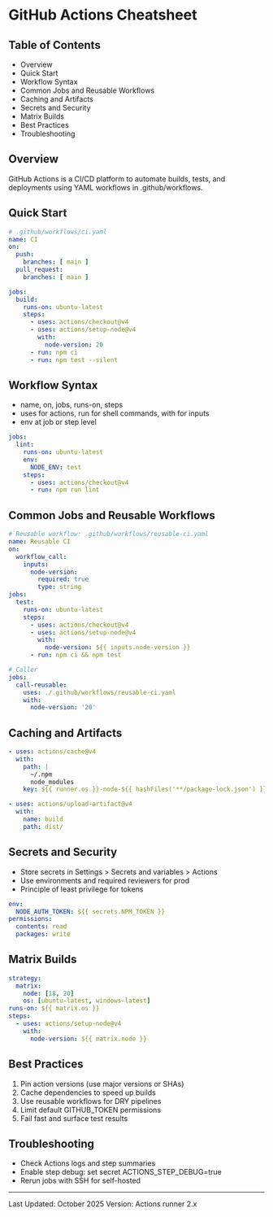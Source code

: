 # GitHub Actions Cheatsheet

## Table of Contents
- Overview
- Quick Start
- Workflow Syntax
- Common Jobs and Reusable Workflows
- Caching and Artifacts
- Secrets and Security
- Matrix Builds
- Best Practices
- Troubleshooting

## Overview
GitHub Actions is a CI/CD platform to automate builds, tests, and deployments using YAML workflows in .github/workflows.

## Quick Start
```yaml
# .github/workflows/ci.yaml
name: CI
on:
  push:
    branches: [ main ]
  pull_request:
    branches: [ main ]

jobs:
  build:
    runs-on: ubuntu-latest
    steps:
      - uses: actions/checkout@v4
      - uses: actions/setup-node@v4
        with:
          node-version: 20
      - run: npm ci
      - run: npm test --silent
```

## Workflow Syntax
- name, on, jobs, runs-on, steps
- uses for actions, run for shell commands, with for inputs
- env at job or step level

```yaml
jobs:
  lint:
    runs-on: ubuntu-latest
    env:
      NODE_ENV: test
    steps:
      - uses: actions/checkout@v4
      - run: npm run lint
```

## Common Jobs and Reusable Workflows
```yaml
# Reusable workflow: .github/workflows/reusable-ci.yaml
name: Reusable CI
on:
  workflow_call:
    inputs:
      node-version:
        required: true
        type: string
jobs:
  test:
    runs-on: ubuntu-latest
    steps:
      - uses: actions/checkout@v4
      - uses: actions/setup-node@v4
        with:
          node-version: ${{ inputs.node-version }}
      - run: npm ci && npm test
```
```yaml
# Caller
jobs:
  call-reusable:
    uses: ./.github/workflows/reusable-ci.yaml
    with:
      node-version: '20'
```

## Caching and Artifacts
```yaml
- uses: actions/cache@v4
  with:
    path: |
      ~/.npm
      node_modules
    key: ${{ runner.os }}-node-${{ hashFiles('**/package-lock.json') }}

- uses: actions/upload-artifact@v4
  with:
    name: build
    path: dist/
```

## Secrets and Security
- Store secrets in Settings > Secrets and variables > Actions
- Use environments and required reviewers for prod
- Principle of least privilege for tokens
```yaml
env:
  NODE_AUTH_TOKEN: ${{ secrets.NPM_TOKEN }}
permissions:
  contents: read
  packages: write
```

## Matrix Builds
```yaml
strategy:
  matrix:
    node: [18, 20]
    os: [ubuntu-latest, windows-latest]
runs-on: ${{ matrix.os }}
steps:
  - uses: actions/setup-node@v4
    with:
      node-version: ${{ matrix.node }}
```

## Best Practices
1. Pin action versions (use major versions or SHAs)
2. Cache dependencies to speed up builds
3. Use reusable workflows for DRY pipelines
4. Limit default GITHUB_TOKEN permissions
5. Fail fast and surface test results

## Troubleshooting
- Check Actions logs and step summaries
- Enable step debug: set secret ACTIONS_STEP_DEBUG=true
- Rerun jobs with SSH for self-hosted

---
Last Updated: October 2025
Version: Actions runner 2.x
